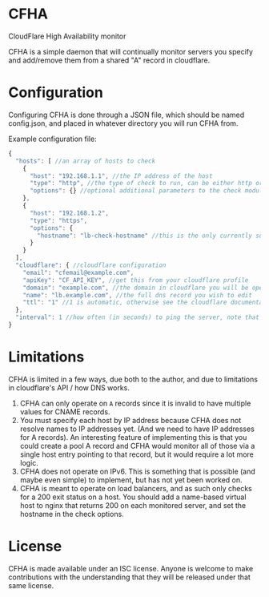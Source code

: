 CFHA
====
CloudFlare High Availability monitor

CFHA is a simple daemon that will continually monitor servers you specify and
add/remove them from a shared "A" record in cloudflare.

Configuration
=============
Configuring CFHA is done through a JSON file, which should be named config.json,
and placed in whatever directory you will run CFHA from.

Example configuration file:

```js
{
  "hosts": [ //an array of hosts to check
    {
      "host": "192.168.1.1", //the IP address of the host
      "type": "http", //the type of check to run, can be either http or https
      "options": {} //optional additional parameters to the check module
    },
    {
      "host": "192.168.1.2",
      "type": "https",
      "options": {
        "hostname": "lb-check-hostname" //this is the only currently supported parameter, and will be sent as the "host" header of an http(s) request
      }
    }
  ],
  "cloudflare": { //cloudflare configuration
    "email": "cfemail@example.com",
    "apiKey": "CF_API_KEY", //get this from your cloudflare profile
    "domain": "example.com", //the domain in cloudflare you will be operating on
    "name": "lb.example.com", //the full dns record you wish to edit
    "ttl": "1" //1 is automatic, otherwise see the cloudflare documentation on TTL
  },
  "interval": 1 //how often (in seconds) to ping the server, note that this is a number, not a string
}
```

Limitations
===========
CFHA is limited in a few ways, due both to the author, and due to limitations in cloudflare's API / how DNS works.

1. CFHA can only operate on `A` records since it is invalid to have multiple values for CNAME records.
2. You must specify each host by IP address because CFHA does not resolve names to IP addresses yet. (And we need to have IP addresses for A records). An interesting feature of implementing this is that you could create a pool A record and CFHA would monitor all of those via a single host entry pointing to that record, but it would require a lot more logic.
3. CFHA does not operate on IPv6. This is something that is possible (and maybe even simple) to implement, but has not yet been worked on.
4. CFHA is meant to operate on load balancers, and as such only checks for a 200 exit status on a host. You should add a name-based virtual host to nginx that returns 200 on each monitored server, and set the hostname in the check options.

License
=======
CFHA is made available under an ISC license. Anyone is welcome to make contributions with the understanding that they will be released under that same license.
